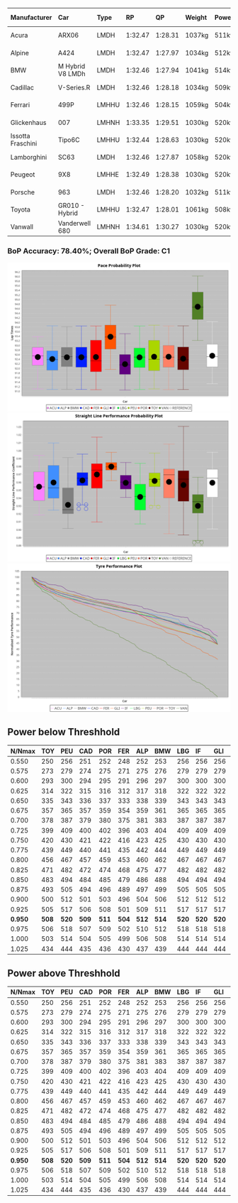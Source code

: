|Manufacturer|Car|Type|RP|QP|Weight|Power¹|Threshhold|PINC|Power²|E/Stint|AVG Vmax|FDS|RDLC|L/Stint|BOP-Grade|ModelAccuracy|ModelPoints|Match%|
|:-|:-|:-|:-|:-|:-|:-|:-|:-|:-|:-|:-|:-|:-|:-|:-|:-|:-|:-|
|Acura|ARX06|LMDH|1:32.47|1:28.31|1037kg|511kw|210.0kph|0%|511kw|903MJ|322.89kph-340.62kph|-|1.03|41|-C2|100.00%|995|73.17%|
|Alpine|A424|LMDH|1:32.47|1:27.97|1034kg|512kw|210.0kph|0%|512kw|902MJ|324.10kph-345.23kph|-|1.03|40|~A1|81.46%|523|96.48%|
|BMW|M Hybrid V8 LMDh|LMDH|1:32.46|1:27.94|1041kg|514kw|210.0kph|0%|514kw|897MJ|319.66kph-343.85kph|-|1.03|40|-B1|98.60%|1690|86.28%|
|Cadillac|V-Series.R|LMDH|1:32.46|1:28.18|1034kg|509kw|210.0kph|0%|509kw|882MJ|318.40kph-343.33kph|-|1.03|41|-B1|98.38%|1765|87.43%|
|Ferrari|499P|LMHHU|1:32.46|1:28.15|1059kg|504kw|210.0kph|0%|504kw|886MJ|321.31kph-344.21kph|190kph|1.03|41|-A2|92.24%|2247|90.04%|
|Glickenhaus|007|LMHNH|1:33.35|1:29.51|1030kg|520kw|210.0kph|0%|520kw|913MJ|329.21kph-341.39kph|-|0.96|40|+E2|96.18%|554|51.24%|
|Issotta Fraschini|Tipo6C|LMHHU|1:32.44|1:28.63|1030kg|520kw|210.0kph|0%|520kw|917MJ|326.75kph-337.67kph|140kph|1.08|40|+A2|66.67%|96|92.65%|
|Lamborghini|SC63|LMDH|1:32.46|1:27.87|1058kg|520kw|210.0kph|0%|520kw|901MJ|320.73kph-339.35kph|-|1.03|40|-B1|96.77%|419|88.08%|
|Peugeot|9X8|LMHHE|1:32.49|1:28.38|1030kg|520kw|210.0kph|0%|520kw|910MJ|320.53kph-344.61kph|100kph|1.04|40|-A2|87.65%|1795|94.71%|
|Porsche|963|LMDH|1:32.46|1:28.20|1032kg|511kw|210.0kph|0%|511kw|893MJ|320.62kph-344.66kph|-|1.03|41|-B1|96.81%|5438|88.11%|
|Toyota|GR010 - Hybrid|LMHHU|1:32.47|1:28.01|1061kg|508kw|210.0kph|0%|508kw|900MJ|318.87kph-351.54kph|190kph|1.03|41|-A2|86.04%|1751|93.77%|
|Vanwall|Vanderwell 680|LMHNH|1:34.61|1:30.27|1030kg|520kw|210.0kph|0%|520kw|901MJ|314.21kph-337.41kph|-|1.02|40|+Ω2|91.42%|501|-1.20%|

### BoP Accuracy: 78.40%; Overall BoP Grade: C1
![](BOP/WECTEC/FUJI/BASIC/IMG/AUTO.png)![](BOP/WECTEC/FUJI/BASIC/IMG/AUTO_sp.png)![](BOP/WECTEC/FUJI/BASIC/IMG/AUTO_tw.png)
## Power below Threshhold
|N/Nmax|TOY|PEU|CAD|POR|FER|ALP|BMW|LBG|IF|GLI|VAN|ACU|
|:-|:-|:-|:-|:-|:-|:-|:-|:-|:-|:-|:-|:-|
|0.550|250|256|251|252|248|252|253|256|256|256|256|252|
|0.575|273|279|274|275|271|275|276|279|279|279|279|275|
|0.600|293|300|294|295|291|296|297|300|300|300|300|295|
|0.625|314|322|315|316|312|317|318|322|322|322|322|316|
|0.650|335|343|336|337|333|338|339|343|343|343|343|337|
|0.675|357|365|357|359|354|359|361|365|365|365|365|359|
|0.700|378|387|379|380|375|381|383|387|387|387|387|380|
|0.725|399|409|400|402|396|403|404|409|409|409|409|402|
|0.750|420|430|421|422|416|423|425|430|430|430|430|422|
|0.775|439|449|440|441|435|442|444|449|449|449|449|441|
|0.800|456|467|457|459|453|460|462|467|467|467|467|459|
|0.825|471|482|472|474|468|475|477|482|482|482|482|474|
|0.850|483|494|484|485|479|486|488|494|494|494|494|485|
|0.875|493|505|494|496|489|497|499|505|505|505|505|496|
|0.900|500|512|501|503|496|504|506|512|512|512|512|503|
|0.925|505|517|506|508|501|509|511|517|517|517|517|508|
|**0.950**|**508**|**520**|**509**|**511**|**504**|**512**|**514**|**520**|**520**|**520**|**520**|**511**|
|0.975|506|518|507|509|502|510|512|518|518|518|518|509|
|1.000|503|514|504|505|499|506|508|514|514|514|514|505|
|1.025|434|444|435|436|430|437|439|444|444|444|444|436|

## Power above Threshhold
|N/Nmax|TOY|PEU|CAD|POR|FER|ALP|BMW|LBG|IF|GLI|VAN|ACU|
|:-|:-|:-|:-|:-|:-|:-|:-|:-|:-|:-|:-|:-|
|0.550|250|256|251|252|248|252|253|256|256|256|256|252|
|0.575|273|279|274|275|271|275|276|279|279|279|279|275|
|0.600|293|300|294|295|291|296|297|300|300|300|300|295|
|0.625|314|322|315|316|312|317|318|322|322|322|322|316|
|0.650|335|343|336|337|333|338|339|343|343|343|343|337|
|0.675|357|365|357|359|354|359|361|365|365|365|365|359|
|0.700|378|387|379|380|375|381|383|387|387|387|387|380|
|0.725|399|409|400|402|396|403|404|409|409|409|409|402|
|0.750|420|430|421|422|416|423|425|430|430|430|430|422|
|0.775|439|449|440|441|435|442|444|449|449|449|449|441|
|0.800|456|467|457|459|453|460|462|467|467|467|467|459|
|0.825|471|482|472|474|468|475|477|482|482|482|482|474|
|0.850|483|494|484|485|479|486|488|494|494|494|494|485|
|0.875|493|505|494|496|489|497|499|505|505|505|505|496|
|0.900|500|512|501|503|496|504|506|512|512|512|512|503|
|0.925|505|517|506|508|501|509|511|517|517|517|517|508|
|**0.950**|**508**|**520**|**509**|**511**|**504**|**512**|**514**|**520**|**520**|**520**|**520**|**511**|
|0.975|506|518|507|509|502|510|512|518|518|518|518|509|
|1.000|503|514|504|505|499|506|508|514|514|514|514|505|
|1.025|434|444|435|436|430|437|439|444|444|444|444|436|
